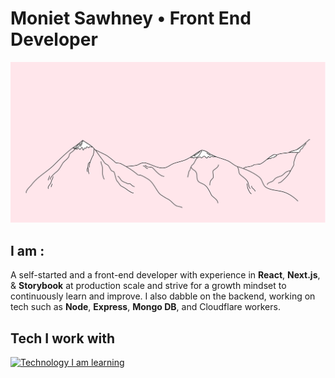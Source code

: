 # Moniet Sawhney • Front End Developer

<img src="https://raw.githubusercontent.com/Moniet/assets/main/minimal-landscape-(portrait).svg" alt="Mountains Animation Banner" />

## I am :
A self-started and a front-end developer with experience in **React**, **Next.js**, & **Storybook** at production scale and strive for a growth mindset to continuously learn and improve. I also dabble on the backend, working on tech such as **Node**, **Express**, **Mongo DB**, and Cloudflare workers.
## Tech I work with

<a href="#">
  <img src="https://user-images.githubusercontent.com/20152320/155715146-9d85104e-6714-485b-98d3-39de4a43c1b1.svg"  alt="Technology I am learning" width="50%"/>
</a>
